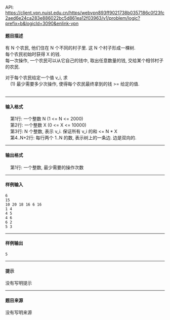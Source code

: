 API: https://client.vpn.nuist.edu.cn/https/webvpn893ff9021738b0357186c0f23fc2aed6e24ca283e886022bc5d861ea12f03963/v1/problem/logic?prefix=b&logicId=3090&enlink-vpn

#### 题目描述

有 N 个农民, 他们住在 N 个不同的村子里. 这 N 个村子形成一棵树.  
每个农民初始时获得 X 的钱.  
每一次操作, 一个农民可以从它自己的钱中, 取出任意数量的钱, 交给某个相邻村子的农民.

对于每个农民给定一个值 v\_i, 求  
    (1) 最少需要多少次操作, 使得每个农民最终拿到的钱 >= 给定的值.  
   

---

#### 输入格式

    第1行: 一个整数 N (1 <= N <= 2000)  
    第2行: 一个整数 X (0 <= X <= 10000)  
    第3行: N 个整数, 表示 v\_i. 保证所有 v\_i 的和 <= N \* X  
    第4..N+2行: 每行两个 1..N 的数, 表示树上的一条边. 边是双向的.

---

#### 输出格式

    第1行: 一个整数, 最少需要的操作次数  

---

#### 样例输入
```
6
15
10 20 18 16 6 16
1 4
4 5
4 6
6 2
5 3

```

---

#### 样例输出
```
5
```

---

#### 提示

没有写明提示

---

#### 题目来源

没有写明来源
